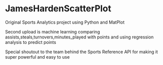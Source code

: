 # JamesHardenScatterPlot

Original Sports Analytics project using Python and MatPlot

Second upload is machine learning comparing assists,steals,turnovers,minutes_played with points and using regression analysis to predict points

Special shoutout to the team behind the Sports Reference API for making it super powerful and easy to use
